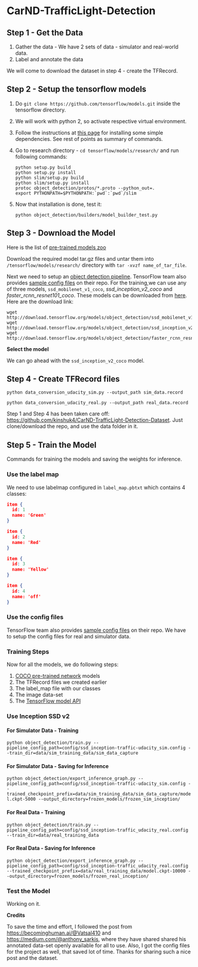 # CarND-TrafficLight-Detection

## Step 1 - Get the Data

1. Gather the data - We have 2 sets of data - simulator and real-world data. 
2. Label and annotate the data

We will come to download the dataset in step 4 - create the TFRecord.

## Step 2 - Setup the tensorflow models

1. Do `git clone https://github.com/tensorflow/models.git` inside the tensorflow directory.

2. We will work with python 2, so activate respective virtual environment.

3. Follow the instructions at [this page](https://github.com/tensorflow/models/blob/master/research/object_detection/g3doc/installation.md) for installing some simple dependencies. See rest of points as summary of commands.

4. Go to research directory - `cd tensorflow/models/research/` and run following commands:

   ```pyt
   python setup.py build
   python setup.py install
   python slim/setup.py build
   python slim/setup.py install
   protoc object_detection/protos/*.proto --python_out=.
   export PYTHONPATH=$PYTHONPATH:`pwd`:`pwd`/slim
   ```

5. Now that installation is done, test it:

   ```pyt
   python object_detection/builders/model_builder_test.py
   ```


## Step 3 - Download the Model

Here is the list of [pre-trained models zoo](https://github.com/tensorflow/models/blob/master/research/object_detection/g3doc/detection_model_zoo.md)

Download the required model tar.gz files and untar them into `/tensorflow/models/research/` directory with `tar -xvzf name_of_tar_file`.

Next we need to setup an [object detection pipeline](https://github.com/tensorflow/models/blob/master/research/object_detection/g3doc/configuring_jobs.md). TensorFlow team also provides [sample config files](https://github.com/tensorflow/models/tree/master/research/object_detection/samples/configs) on their repo. For the training,we can use any of three models, `ssd_mobilenet_v1_coco`,  *ssd_inception_v2_coco* and *faster_rcnn_resnet101_coco*. These models can be downloaded from [here](https://github.com/tensorflow/models/blob/master/research/object_detection/g3doc/detection_model_zoo.md). Here are the download link:

```Sh
wget http://download.tensorflow.org/models/object_detection/ssd_mobilenet_v1_coco_2017_11_17.tar.gz
wget http://download.tensorflow.org/models/object_detection/ssd_inception_v2_coco_2017_11_17.tar.gz
wget http://download.tensorflow.org/models/object_detection/faster_rcnn_resnet101_coco_2018_01_28.tar.gz
```

**Select the model**

We can go ahead with the `ssd_inception_v2_coco` model.

## Step 4 - Create TFRecord files

`python data_conversion_udacity_sim.py --output_path sim_data.record`

`python data_conversion_udacity_real.py --output_path real_data.record`

Step 1 and Step 4 has been taken care off: https://github.com/kinshuk4/CarND-TrafficLight-Detection-Dataset. Just clone/download the repo, and use the data folder in it. 

## Step 5 - Train the Model

Commands for training the models and saving the weights for inference. 

### Use the label map

We need to use labelmap configured in `label_map.pbtxt` which contains 4 classes:

```Json
item {
  id: 1
  name: 'Green'
}

item {
  id: 2
  name: 'Red'
}

item {
  id: 3
  name: 'Yellow'
}

item {
  id: 4
  name: 'off'
}
```

### Use the config files

TensorFlow team also provides [sample config files](https://github.com/tensorflow/models/tree/master/research/object_detection/samples/configs) on their repo. We have to setup the config files for real and simulator data.

### Training Steps

Now for all the models, we do following steps:

1. [COCO pre-trained network](https://github.com/tensorflow/models/blob/master/research/object_detection/g3doc/detection_model_zoo.md) models
2. The TFRecord files we created earlier
3. The label_map file with our classes
4. The image data-set
5. The [TensorFlow model API](https://github.com/tensorflow/models)

### Use Inception SSD v2

#### For Simulator Data - Training

`python object_detection/train.py --pipeline_config_path=config/ssd_inception-traffic-udacity_sim.config --train_dir=data/sim_training_data/sim_data_capture`

#### For Simulator Data - Saving for Inference

`python object_detection/export_inference_graph.py --pipeline_config_path=config/ssd_inception-traffic-udacity_sim.config --trained_checkpoint_prefix=data/sim_training_data/sim_data_capture/model.ckpt-5000 --output_directory=frozen_models/frozen_sim_inception/`

#### For Real Data - Training

`python object_detection/train.py --pipeline_config_path=config/ssd_inception-traffic_udacity_real.config --train_dir=data/real_training_data`

#### For Real Data - Saving for Inference

`python object_detection/export_inference_graph.py --pipeline_config_path=config/ssd_inception-traffic_udacity_real.config --trained_checkpoint_prefix=data/real_training_data/model.ckpt-10000 --output_directory=frozen_models/frozen_real_inception/`

### Test the Model

Working on it.

**Credits**

To save the time and effort, I followed the post from https://becominghuman.ai/@Vatsal410 and https://medium.com/@anthony_sarkis, where they have shared shared his annotated data-set openly available for all to use. Also, I got the config files for the project as well, that saved lot of time. Thanks for sharing such a nice post and the dataset.
